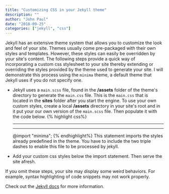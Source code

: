 ```yaml
---
title: "Customizing CSS in your Jekyll theme"
description: ""
author: "John Paul"
date: "2018-09-25"
categories: ["jekyll", "css"]
---
```


Jekyll has an extensive theme system that allows you to customize the look and feel
of your site. Themes usually come pre-packaged with their own styles and templates.
However, these styles can easily be overridden by your site's content. The
following steps provide a quick way of incorporating a custom css stylesheet to
your site thereby extending or overriding the styles provided by the theme used
to generate your site. I will demonstrate this process using the `minima`
theme, a default theme that Jekyll uses if you do not specify one.

- Jekyll uses a `main.scss` file, found in the **/assets** folder of the
  theme's directory to generate the `main.css` file. This is the `main.css` that
  is located in the **sites** folder after you start the engine. To use your own custom styles, create a local **/assets** directory in your site's root and in
  it put your our own version of the `main.scss` file. Then populate it with
  the code below.
  {% highlight css%}

  ***

  ***

  @import "minima";
  {% endhighlight%}
  This statement imports the styles already predefined in the theme.
  You have to include the two triple dashes to enable this file to be
  processed by jekyll.

- Add your custom css styles below the import statement. Then serve the
  site afresh.

If you omit these steps, your site may display some weird behaviors. For
example, syntax highlighting of code snippets may not work properly.

Check out the [Jekyll docs][jekyll-docs] for more information.

[jekyll-docs]: https://jekyllrb.com/docs/themes
